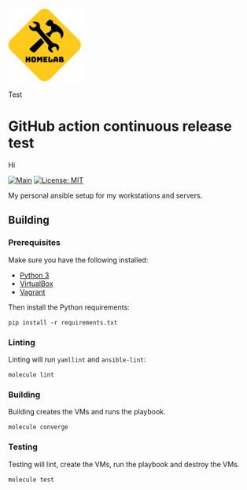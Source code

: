 <img height="150" src="docs/images/homelab.png"/>

Test

# GitHub action continuous release test

Hi

[![Main](https://github.com/AkiKanellis/github-action-continuous-release-test/actions/workflows/main.yml/badge.svg)](https://github.com/AkiKanellis/github-action-continuous-release-test/actions/workflows/main.yml)
[![License: MIT](https://img.shields.io/badge/License-MIT-yellow.svg)](https://opensource.org/licenses/MIT)

My personal ansible setup for my workstations and servers.

## Building

### Prerequisites

Make sure you have the following installed:

* [Python 3](https://www.python.org/downloads/)
* [VirtualBox](https://www.virtualbox.org/wiki/Downloads)
* [Vagrant](https://www.vagrantup.com/docs/installation)

Then install the Python requirements:

```shell
pip install -r requirements.txt
```

### Linting

Linting will run `yamllint` and `ansible-lint`:

```shell
molecule lint
```

### Building

Building creates the VMs and runs the playbook.

```shell
molecule converge
```

### Testing

Testing will lint, create the VMs, run the playbook and destroy the VMs.

```shell
molecule test
```

